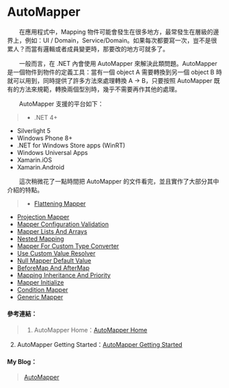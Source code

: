 # AutoMapper
  
　　在應用程式中，Mapping 物件可能會發生在很多地方，最常發生在層級的邊界上，例如：UI / Domain，Service/Domain。如果每次都要寫一次，豈不是很累人？而當有邏輯或者成員變更時，那要改的地方可就多了。  
  
　　一般而言，在 .NET 內會使用 AutoMapper 來解決此類問題。AutoMapper 是一個物件到物件的定義工具：當有一個 object A 需要轉換到另一個 object B 時就可以用到，同時提供了許多方法來處理轉換 A → B，只要按照 AutoMapper 既有的方法來規範，轉換兩個型別時，幾乎不需要再作其他的處理。  
  
　　AutoMapper 支援的平台如下：
>* .NET 4+
* Silverlight 5
* Windows Phone 8+
* .NET for Windows Store apps (WinRT)
* Windows Universal Apps
* Xamarin.iOS
* Xamarin.Android
  
　　這次稍微花了一點時間把 AutoMapper 的文件看完，並且實作了大部分其中介紹的特點。
>* [Flattening Mapper][MapperTestForFlattening]
* [Projection Mapper][MapperTestForProjection]
* [Mapper Configuration Validation][MapperTestForConfigurationValidation]
* [Mapper Lists And Arrays][MapperTestForListsAndArrays]
* [Nested Mapping][MapperTestForNestedMapping]
* [Mapper For Custom Type Converter][MapperTestForCustomTypeConverter]
* [Use Custom Value Resolver][MapperTestForCustomValueResolver]
* [Null Mapper Default Value][MapperTestForNullSubstitution]
* [BeforeMap And AfterMap][MapperTestForBeforeAndAfterMapAction]
* [Mapping Inheritance And Priority][MapperTestForMappingInheritance]
* [Mapper Initialize][MapperTestForConfiguration]
* [Condition Mapper][MapperTestForCondition]
* [Generic Mapper][MapperTestForGeneric]
  
#### 參考連結：
>1. AutoMapper Home：[AutoMapper Home]
2. AutoMapper Getting Started：[AutoMapper Getting Started]

#### My Blog：
>[AutoMapper][AutoMapper]  

[MapperTestForFlattening]:https://github.com/bdottn/Studied-And-Implemented/tree/MapperTestForFlattening/MapperTestByAutoMapper
[MapperTestForProjection]:https://github.com/bdottn/Studied-And-Implemented/tree/MapperTestForProjection/MapperTestByAutoMapper
[MapperTestForConfigurationValidation]:https://github.com/bdottn/Studied-And-Implemented/tree/MapperTestForConfigurationValidation/MapperTestByAutoMapper
[MapperTestForListsAndArrays]:https://github.com/bdottn/Studied-And-Implemented/tree/MapperTestForListsAndArrays/MapperTestByAutoMapper
[MapperTestForNestedMapping]:https://github.com/bdottn/Studied-And-Implemented/tree/MapperTestForNestedMapping/MapperTestByAutoMapper
[MapperTestForCustomTypeConverter]:https://github.com/bdottn/Studied-And-Implemented/tree/MapperTestForCustomTypeConverter/MapperTestByAutoMapper
[MapperTestForCustomValueResolver]:https://github.com/bdottn/Studied-And-Implemented/tree/MapperTestForCustomValueResolver/MapperTestByAutoMapper
[MapperTestForNullSubstitution]:https://github.com/bdottn/Studied-And-Implemented/tree/MapperTestForNullSubstitution/MapperTestByAutoMapper
[MapperTestForBeforeAndAfterMapAction]:https://github.com/bdottn/Studied-And-Implemented/tree/MapperTestForBeforeAndAfterMapAction/MapperTestByAutoMapper
[MapperTestForMappingInheritance]:https://github.com/bdottn/Studied-And-Implemented/tree/MapperTestForMappingInheritance/MapperTestByAutoMapper
[MapperTestForConfiguration]:https://github.com/bdottn/Studied-And-Implemented/tree/MapperTestForConfiguration/MapperTestByAutoMapper
[MapperTestForCondition]:https://github.com/bdottn/Studied-And-Implemented/tree/MapperTestForCondition/MapperTestByAutoMapper
[MapperTestForGeneric]:https://github.com/bdottn/Studied-And-Implemented/tree/MapperTestForGeneric/MapperTestByAutoMapper
[AutoMapper Home]:https://github.com/AutoMapper/AutoMapper/wiki
[AutoMapper Getting Started]:https://github.com/AutoMapper/AutoMapper/wiki/Getting-started
[AutoMapper]:http://bdottn.github.io/2015/07/01/AutoMapper/
